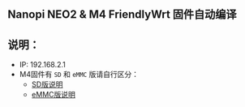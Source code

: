 ## Nanopi NEO2 & M4 FriendlyWrt 固件自动编译

## 说明：

* IP: 192.168.2.1
* M4固件有 `SD` 和 `eMMC` 版请自行区分：
    - [SD版说明](http://wiki.friendlyarm.com/wiki/index.php/NanoPi_M4V2/zh#.E5.BF.AB.E9.80.9F.E4.BB.8ESD.E5.8D.A1.E5.90.AF.E5.8A.A8)
    - [eMMC版说明](http://wiki.friendlyarm.com/wiki/index.php/NanoPi_M4V2/zh#.E7.83.A7.E5.86.99.E7.B3.BB.E7.BB.9F.E5.88.B0eMMC)
